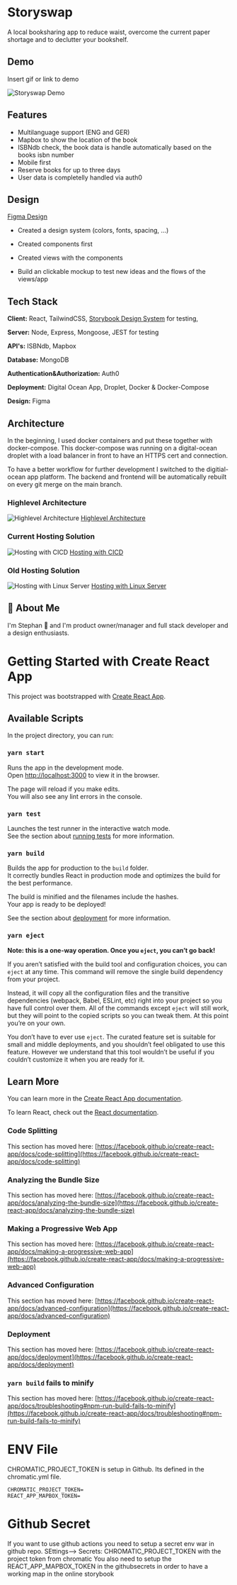 
# Storyswap

A local booksharing app to reduce waist, overcome the current paper shortage and to declutter your bookshelf.


## Demo

Insert gif or link to demo

![Storyswap Demo](https://media.giphy.com/media/fBPilb1mU3YsZ0RTnJ/giphy.gif)

## Features

- Multilanguage support (ENG and GER)
- Mapbox to show the location of the book
- ISBNdb check, the book data is handle automatically based on the books isbn number
- Mobile first
- Reserve books for up to three days
- User data is completelly handled via auth0


## Design

[Figma Design](https://www.figma.com/file/CxlsG8TtjDscf39zBhvGgN/storyswap?node-id=0%3A1)

- Created a design system (colors, fonts, spacing, ...)

- Created components first

- Created views with the components

- Build an clickable mockup to test new ideas and the flows of the views/app
## Tech Stack

**Client:** React, TailwindCSS, [Storybook Design System](https://619caf130836b5003a6bffa2-uvhbuxxhfb.chromatic.com/) for testing,


**Server:** Node, Express, Mongoose, JEST for testing

**API's:** ISBNdb, Mapbox

**Database:** MongoDB

**Authentication&Authorization:** Auth0

**Deployment:** Digital Ocean App, Droplet, Docker & Docker-Compose

**Design:** Figma
## Architecture
In the beginning, I used docker containers and put these together with docker-compose. 
This docker-compose was running on a digital-ocean droplet with a load balancer in front to 
have an HTTPS cert and connection.

To have a better workflow for further development I switched to the digitial-ocean app platform.
The backend and frontend will be automatically rebuilt on every git merge on the main branch.

### Highlevel Architecture
![Highlevel Architecture](https://i.ibb.co/jJwT62X/storyswap-architecture.png)
[Highlevel Architecture](https://ibb.co/NTNsVPB)

### Current Hosting Solution
![Hosting with CICD](https://i.ibb.co/MMS8FCk/storyswap-architecture-cicd.png)
[Hosting with CICD](https://ibb.co/gz9vkRZ)


### Old Hosting Solution
![Hosting with Linux Server](https://i.ibb.co/L5kpJBf/storyswap-architecture-hosting-old.png)
[Hosting with Linux Server](https://ibb.co/rs7ycqJ)




## 🚀 About Me
I'm Stephan 👋 and I'm product owner/manager and full stack developer and a design enthusiasts.




# Getting Started with Create React App

This project was bootstrapped with [Create React App](https://github.com/facebook/create-react-app).

## Available Scripts

In the project directory, you can run:

### `yarn start`

Runs the app in the development mode.\
Open [http://localhost:3000](http://localhost:3000) to view it in the browser.

The page will reload if you make edits.\
You will also see any lint errors in the console.

### `yarn test`

Launches the test runner in the interactive watch mode.\
See the section about [running tests](https://facebook.github.io/create-react-app/docs/running-tests) for more information.

### `yarn build`

Builds the app for production to the `build` folder.\
It correctly bundles React in production mode and optimizes the build for the best performance.

The build is minified and the filenames include the hashes.\
Your app is ready to be deployed!

See the section about [deployment](https://facebook.github.io/create-react-app/docs/deployment) for more information.

### `yarn eject`

**Note: this is a one-way operation. Once you `eject`, you can’t go back!**

If you aren’t satisfied with the build tool and configuration choices, you can `eject` at any time. This command will remove the single build dependency from your project.

Instead, it will copy all the configuration files and the transitive dependencies (webpack, Babel, ESLint, etc) right into your project so you have full control over them. All of the commands except `eject` will still work, but they will point to the copied scripts so you can tweak them. At this point you’re on your own.

You don’t have to ever use `eject`. The curated feature set is suitable for small and middle deployments, and you shouldn’t feel obligated to use this feature. However we understand that this tool wouldn’t be useful if you couldn’t customize it when you are ready for it.

## Learn More

You can learn more in the [Create React App documentation](https://facebook.github.io/create-react-app/docs/getting-started).

To learn React, check out the [React documentation](https://reactjs.org/).

### Code Splitting

This section has moved here: [https://facebook.github.io/create-react-app/docs/code-splitting](https://facebook.github.io/create-react-app/docs/code-splitting)

### Analyzing the Bundle Size

This section has moved here: [https://facebook.github.io/create-react-app/docs/analyzing-the-bundle-size](https://facebook.github.io/create-react-app/docs/analyzing-the-bundle-size)

### Making a Progressive Web App

This section has moved here: [https://facebook.github.io/create-react-app/docs/making-a-progressive-web-app](https://facebook.github.io/create-react-app/docs/making-a-progressive-web-app)

### Advanced Configuration

This section has moved here: [https://facebook.github.io/create-react-app/docs/advanced-configuration](https://facebook.github.io/create-react-app/docs/advanced-configuration)

### Deployment

This section has moved here: [https://facebook.github.io/create-react-app/docs/deployment](https://facebook.github.io/create-react-app/docs/deployment)

### `yarn build` fails to minify

This section has moved here: [https://facebook.github.io/create-react-app/docs/troubleshooting#npm-run-build-fails-to-minify](https://facebook.github.io/create-react-app/docs/troubleshooting#npm-run-build-fails-to-minify)

# ENV File

CHROMATIC_PROJECT_TOKEN is setup in Github. Its defined in the chromatic.yml file.

```
CHROMATIC_PROJECT_TOKEN=
REACT_APP_MAPBOX_TOKEN=
```

# Github Secret

If you want to use github actions you need to setup a secret env war in github repo.
SEttings--> Secrets: CHROMATIC_PROJECT_TOKEN with the project token from chromatic
You also need to setup the REACT_APP_MAPBOX_TOKEN in the githubsecrets in order to have a working map in the online storybook
